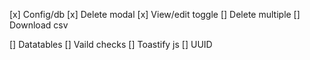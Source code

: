 [x] Config/db
[x] Delete modal
[x] View/edit toggle
[] Delete multiple
[] Download csv

[] Datatables
[] Vaild checks
[] Toastify js
[] UUID